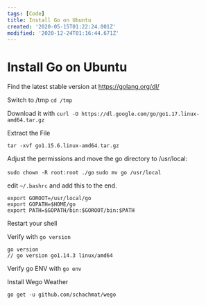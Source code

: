 ```yaml
---
tags: [Code]
title: Install Go on Ubuntu
created: '2020-05-15T01:22:24.001Z'
modified: '2020-12-24T01:16:44.671Z'
---
```


# Install Go on Ubuntu

Find the latest stable version at https://golang.org/dl/

Switch to /tmp
`cd /tmp`

Download it with
`curl -O https://dl.google.com/go/go1.17.linux-amd64.tar.gz`

Extract the File

`tar -xvf go1.15.6.linux-amd64.tar.gz`

Adjust the permissions and move the go directory to /usr/local:

`sudo chown -R root:root ./go`
`sudo mv go /usr/local`

edit `~/.bashrc` and add this to the end. 


```
export GOROOT=/usr/local/go
export GOPATH=$HOME/go
export PATH=$GOPATH/bin:$GOROOT/bin:$PATH
```

Restart your shell

Verify with `go version`

```
go version
// go version go1.14.3 linux/amd64
```

Verify go ENV with `go env`

Install Wego Weather
```
go get -u github.com/schachmat/wego
```
